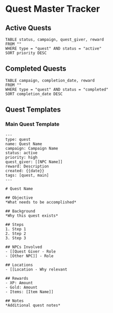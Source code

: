 # Quest Master Tracker

## Active Quests
```dataview
TABLE status, campaign, quest_giver, reward
FROM ""
WHERE type = "quest" AND status = "active"
SORT priority DESC
```

## Completed Quests
```dataview
TABLE campaign, completion_date, reward
FROM ""
WHERE type = "quest" AND status = "completed"
SORT completion_date DESC
```

## Quest Templates

### Main Quest Template
```
---
type: quest
name: Quest Name
campaign: Campaign Name
status: active
priority: high
quest_giver: [[NPC Name]]
reward: Description
created: {{date}}
tags: [quest, main]
---

# Quest Name

## Objective
*What needs to be accomplished*

## Background
*Why this quest exists*

## Steps
1. Step 1
2. Step 2
3. Step 3

## NPCs Involved
- [[Quest Giver - Role
- [Other NPC]] - Role

## Locations
- [[Location - Why relevant

## Rewards
- XP: Amount
- Gold: Amount
- Items: [Item Name]]

## Notes
*Additional quest notes*
```
